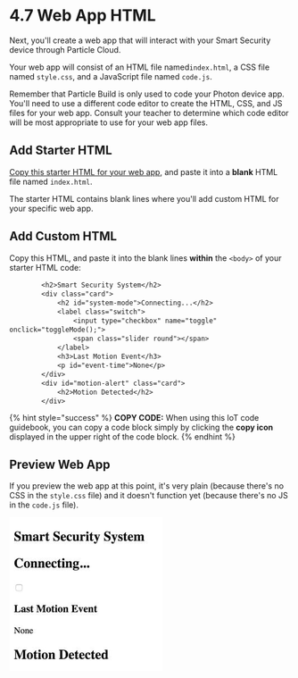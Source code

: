 # 4.7 Web App HTML

Next, you'll create a web app that will interact with your Smart Security device through Particle Cloud.

Your web app will consist of an HTML file named`index.html`, a CSS file named `style.css`, and a JavaScript file named `code.js`.

Remember that Particle Build is only used to code your Photon device app. You'll need to use a different code editor to create the HTML, CSS, and JS files for your web app. Consult your teacher to determine which code editor will be most appropriate to use for your web app files.

## Add Starter HTML

[Copy this starter HTML for your web app](https://docs.idew.org/code-internet-of-things/references/web-app#html), and paste it into a **blank** HTML file named `index.html`.

The starter HTML contains blank lines where you'll add custom HTML for your specific web app.

## Add Custom HTML

Copy this HTML, and paste it into the blank lines **within** the `<body>` of your starter HTML code:

```markup
        <h2>Smart Security System</h2>
        <div class="card">
            <h2 id="system-mode">Connecting...</h2>
            <label class="switch">
                <input type="checkbox" name="toggle" onclick="toggleMode();">
                <span class="slider round"></span>
            </label>
            <h3>Last Motion Event</h3>
            <p id="event-time">None</p>
        </div>
        <div id="motion-alert" class="card">
            <h2>Motion Detected</h2>
        </div>
```

{% hint style="success" %}
**COPY CODE:** When using this IoT code guidebook, you can copy a code block simply by clicking the **copy icon** displayed in the upper right of the code block.
{% endhint %}

## Preview Web App

If you preview the web app at this point, it's very plain \(because there's no CSS in the `style.css` file\) and it doesn't function yet \(because there's no JS in the `code.js` file\).

![](../../.gitbook/assets/smart-security-web-app-html.jpg)

  


